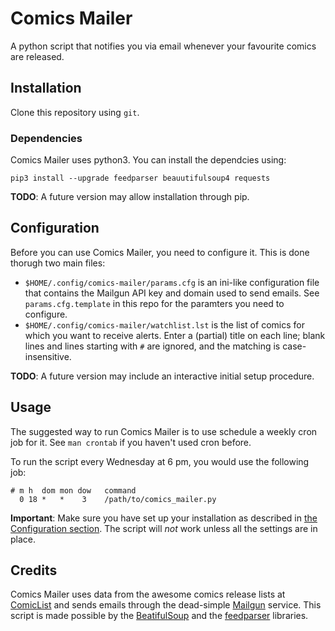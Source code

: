 # Comics Mailer

A python script that notifies you via email whenever your favourite comics are released.

## Installation

Clone this repository using `git`.

### Dependencies

Comics Mailer uses python3. You can install the dependcies using:

```
pip3 install --upgrade feedparser beauutifulsoup4 requests
```

**TODO**: A future version may allow installation through pip.

## Configuration

Before you can use Comics Mailer, you need to configure it. This is done thorugh two main files:

* `$HOME/.config/comics-mailer/params.cfg` is an ini-like configuration file that contains the Mailgun API key and domain used to send emails. See  `params.cfg.template` in this repo for the paramters you need to configure.
* `$HOME/.config/comics-mailer/watchlist.lst` is the list of comics for which you want to receive alerts. Enter a (partial) title on each line; blank lines and lines starting with `#` are ignored, and the matching is case-insensitive.

**TODO**: A future version may include an interactive initial setup procedure.

## Usage

The suggested way to run Comics Mailer is to use schedule a weekly cron job for it. See `man crontab` if you haven't used cron before.

To run the script every Wednesday at 6 pm, you would use the following job:

```
# m h  dom mon dow   command
  0 18 *   *    3    /path/to/comics_mailer.py
```

**Important**: Make sure you have set up your installation as described in [the Configuration section](#configuration). The script will _not_ work unless all the settings are in place.

## Credits

Comics Mailer uses data from the awesome comics release lists at [ComicList](http://www.comiclist.com/index.php) and sends emails through the dead-simple [Mailgun](https://www.mailgun.com/) service. This script is made possible by the [BeatifulSoup](https://www.crummy.com/software/BeautifulSoup/) and the [feedparser](https://pypi.python.org/pypi/feedparser) libraries.

